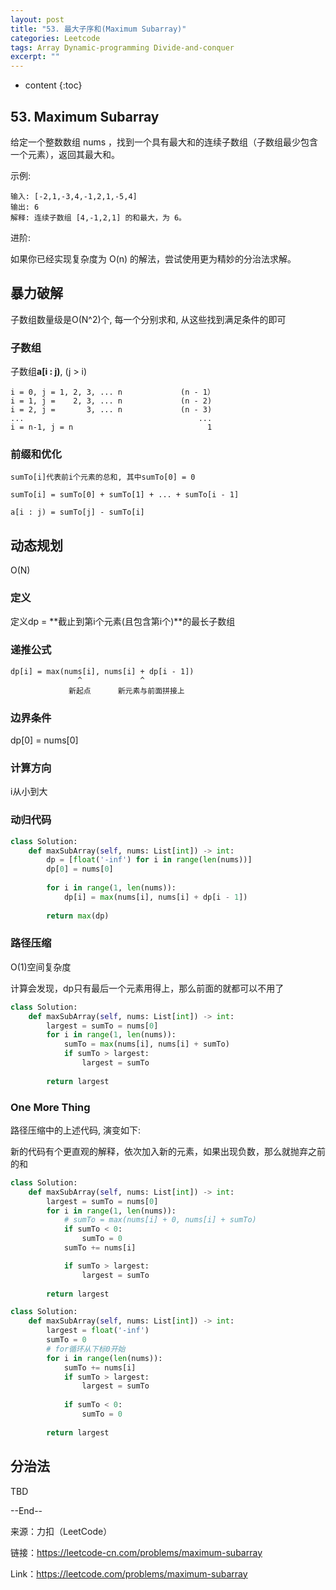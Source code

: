 ```yaml
---
layout: post
title: "53. 最大子序和(Maximum Subarray)"
categories: Leetcode
tags: Array Dynamic-programming Divide-and-conquer
excerpt: ""
---
```


* content
{:toc}

## 53. Maximum Subarray

给定一个整数数组 nums ，找到一个具有最大和的连续子数组（子数组最少包含一个元素），返回其最大和。

示例:

```
输入: [-2,1,-3,4,-1,2,1,-5,4]
输出: 6
解释: 连续子数组 [4,-1,2,1] 的和最大，为 6。
```

进阶:

如果你已经实现复杂度为 O(n) 的解法，尝试使用更为精妙的分治法求解。

## 暴力破解

子数组数量级是O(N^2)个, 每一个分别求和, 从这些找到满足条件的即可

### 子数组

子数组**a[i : j)**, (j > i)

```
i = 0, j = 1, 2, 3, ... n             (n - 1）
i = 1, j =    2, 3, ... n             (n - 2)
i = 2, j =       3, ... n             (n - 3)
...                                       ...
i = n-1, j = n                              1
```

### 前缀和优化

```
sumTo[i]代表前i个元素的总和, 其中sumTo[0] = 0

sumTo[i] = sumTo[0] + sumTo[1] + ... + sumTo[i - 1]

a[i : j) = sumTo[j] - sumTo[i]
```

## 动态规划

O(N)

### 定义

定义dp = **截止到第i个元素(且包含第i个)**的最长子数组

### 递推公式

```
dp[i] = max(nums[i], nums[i] + dp[i - 1])
               ^             ^
             新起点      新元素与前面拼接上
```

### 边界条件

dp[0] = nums[0]

### 计算方向

i从小到大

### 动归代码

```python
class Solution:
    def maxSubArray(self, nums: List[int]) -> int:
        dp = [float('-inf') for i in range(len(nums))]
        dp[0] = nums[0]
        
        for i in range(1, len(nums)):
            dp[i] = max(nums[i], nums[i] + dp[i - 1])
        
        return max(dp)
```

### 路径压缩

O(1)空间复杂度

计算会发现，dp只有最后一个元素用得上，那么前面的就都可以不用了

```python
class Solution:
    def maxSubArray(self, nums: List[int]) -> int:
        largest = sumTo = nums[0]
        for i in range(1, len(nums)):
            sumTo = max(nums[i], nums[i] + sumTo)
            if sumTo > largest:
                largest = sumTo
        
        return largest
```

### One More Thing

路径压缩中的上述代码, 演变如下:

新的代码有个更直观的解释，依次加入新的元素，如果出现负数，那么就抛弃之前的和

```python
class Solution:
    def maxSubArray(self, nums: List[int]) -> int:
        largest = sumTo = nums[0]
        for i in range(1, len(nums)):
            # sumTo = max(nums[i] + 0, nums[i] + sumTo)
            if sumTo < 0:
                sumTo = 0
            sumTo += nums[i]

            if sumTo > largest:
                largest = sumTo
        
        return largest

class Solution:
    def maxSubArray(self, nums: List[int]) -> int:
        largest = float('-inf')
        sumTo = 0
        # for循环从下标0开始
        for i in range(len(nums)):
            sumTo += nums[i]
            if sumTo > largest:
                largest = sumTo
                
            if sumTo < 0:
                sumTo = 0
        
        return largest
```

## 分治法

TBD

--End--

来源：力扣（LeetCode）

链接：https://leetcode-cn.com/problems/maximum-subarray

Link：https://leetcode.com/problems/maximum-subarray
